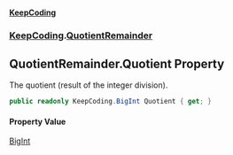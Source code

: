 #### [KeepCoding](index.md 'index')
### [KeepCoding](KeepCoding.md 'KeepCoding').[QuotientRemainder](QuotientRemainder.md 'KeepCoding.QuotientRemainder')
## QuotientRemainder.Quotient Property
The quotient (result of the integer division).  
```csharp
public readonly KeepCoding.BigInt Quotient { get; }
```
#### Property Value
[BigInt](BigInt.md 'KeepCoding.BigInt')
